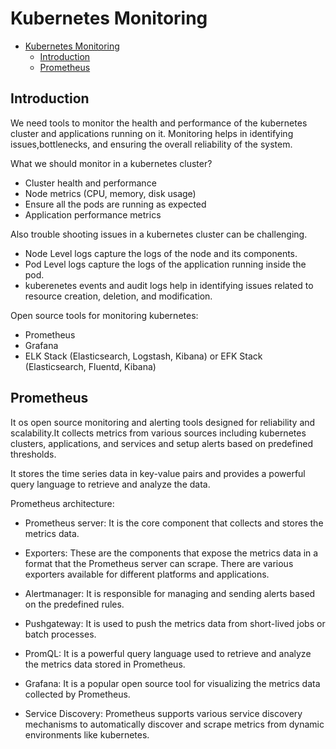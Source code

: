 # Kubernetes Monitoring

<!--toc:start-->

- [Kubernetes Monitoring](#kubernetes-monitoring)
  - [Introduction](#introduction)
  - [Prometheus](#prometheus)
  <!--toc:end-->

## Introduction

We need tools to monitor the health and performance of the kubernetes cluster
and applications running on it. Monitoring helps in identifying issues,bottlenecks,
and ensuring the overall reliability of the system.

What we should monitor in a kubernetes cluster?

- Cluster health and performance
- Node metrics (CPU, memory, disk usage)
- Ensure all the pods are running as expected
- Application performance metrics

Also trouble shooting issues in a kubernetes cluster can be challenging.

- Node Level logs capture the logs of the node and its components.
- Pod Level logs capture the logs of the application running inside the pod.
- kuberenetes events and audit logs help in identifying issues related to
  resource creation, deletion, and modification.

Open source tools for monitoring kubernetes:

- Prometheus
- Grafana
- ELK Stack (Elasticsearch, Logstash, Kibana)
  or EFK Stack (Elasticsearch, Fluentd, Kibana)

## Prometheus

It os open source monitoring and alerting tools designed for reliability and scalability.It
collects metrics from various sources including kubernetes clusters, applications,
and services and setup alerts based on predefined thresholds.

It stores the time series data in key-value pairs and provides a powerful query language
to retrieve and analyze the data.

Prometheus architecture:

- Prometheus server: It is the core component that collects and stores the metrics
  data.

- Exporters: These are the components that expose the metrics data in a format that
  the Prometheus server can scrape. There are various exporters available for different
  platforms and applications.

- Alertmanager: It is responsible for managing and sending alerts based on the
  predefined rules.

- Pushgateway: It is used to push the metrics data from short-lived jobs or batch
  processes.

- PromQL: It is a powerful query language used to retrieve and analyze the metrics
  data stored in Prometheus.

- Grafana: It is a popular open source tool for visualizing the metrics data collected
  by Prometheus.

- Service Discovery: Prometheus supports various service discovery mechanisms to
  automatically discover and scrape metrics from dynamic environments like kubernetes.
